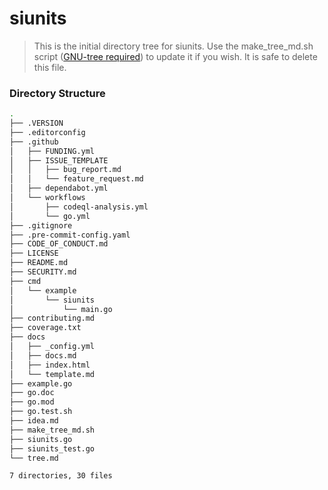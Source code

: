 # siunits

> This is the initial directory tree for siunits. Use the make_tree_md.sh script ([GNU-tree required][get_tree]) to update it if you wish. It is safe to delete this file.

### Directory Structure

```sh
.
├── .VERSION
├── .editorconfig
├── .github
│   ├── FUNDING.yml
│   ├── ISSUE_TEMPLATE
│   │   ├── bug_report.md
│   │   └── feature_request.md
│   ├── dependabot.yml
│   └── workflows
│       ├── codeql-analysis.yml
│       └── go.yml
├── .gitignore
├── .pre-commit-config.yaml
├── CODE_OF_CONDUCT.md
├── LICENSE
├── README.md
├── SECURITY.md
├── cmd
│   └── example
│       └── siunits
│           └── main.go
├── contributing.md
├── coverage.txt
├── docs
│   ├── _config.yml
│   ├── docs.md
│   ├── index.html
│   └── template.md
├── example.go
├── go.doc
├── go.mod
├── go.test.sh
├── idea.md
├── make_tree_md.sh
├── siunits.go
├── siunits_test.go
└── tree.md

7 directories, 30 files
```

[get_tree]: (http://mama.indstate.edu/users/ice/tree/)
